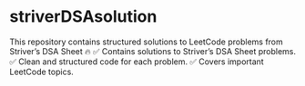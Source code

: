 # striverDSAsolution
This repository contains structured solutions to LeetCode problems from Striver’s DSA Sheet 🔥
✅ Contains solutions to Striver’s DSA Sheet problems. 
✅ Clean and structured code for each problem.
✅ Covers important LeetCode topics.
